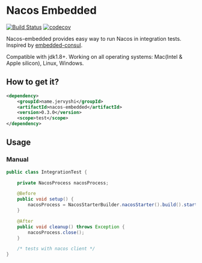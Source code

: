 # Nacos Embedded

[![Build Status](https://travis-ci.org/JervyShi/nacos-embedded.svg?branch=master)](https://travis-ci.org/JervyShi/nacos-embedded)
[![codecov](https://codecov.io/gh/jervyshi/nacos-embedded/branch/master/graph/badge.svg)](https://codecov.io/gh/jervyshi/nacos-embedded)

Nacos-embedded provides easy way to run Nacos in integration tests. Inspired by [embedded-consul](https://github.com/pszymczyk/embedded-consul).

Compatible with jdk1.8+. 
Working on all operating systems: Mac(Intel & Apple silicon), Linux, Windows.

## How to get it?

```xml
<dependency>
    <groupId>name.jervyshi</groupId>
    <artifactId>nacos-embedded</artifactId>
    <version>0.3.0</version>
    <scope>test</scope>
</dependency>
```

## Usage

### Manual

```java
public class IntegrationTest {

    private NacosProcess nacosProcess;

    @Before
    public void setup() {
        nacosProcess = NacosStarterBuilder.nacosStarter().build().start();
    }

    @After
    public void cleanup() throws Exception {
        nacosProcess.close();
    }

    /* tests with nacos client */
}
```
